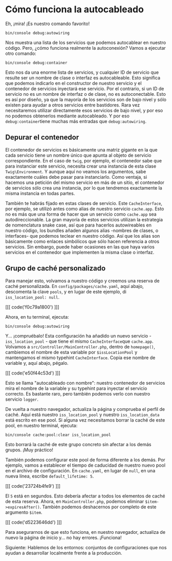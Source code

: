 # Cómo funciona la autocableado

Eh, ¡mira! ¡Es nuestro comando favorito!

```terminal
bin/console debug:autowiring
```

Nos muestra una lista de los servicios que podemos autocablear en nuestro código. Pero, ¿cómo funciona realmente la autoconexión? Vamos a ejecutar otro comando:

```terminal
bin/console debug:container
```

Esto nos da una enorme lista de servicios, y cualquier ID de servicio que resulte ser un nombre de clase o interfaz es autocableable. Esto significa que podemos indicarlo en el constructor de nuestro servicio y el contenedor de servicios inyectará ese servicio. Por el contrario, si un ID de servicio no es un nombre de interfaz o de clase, no es autoconectable. Esto es así por diseño, ya que la mayoría de los servicios son de bajo nivel y sólo existen para ayudar a otros servicios entre bastidores. Rara vez necesitaremos utilizar directamente esos servicios de bajo nivel, y por eso no podemos obtenerlos mediante autocableado. Y por eso `debug:container`tiene muchas más entradas que `debug:autowiring`.

## Depurar el contenedor

El contenedor de servicios es básicamente una matriz gigante en la que cada servicio tiene un nombre único que apunta al objeto de servicio correspondiente. En el caso de `twig`, por ejemplo, el contenedor sabe que para instanciar este servicio, necesita crear una instancia de esta clase `Twig\Environment`. Y aunque aquí no veamos los argumentos, sabe exactamente cuáles debe pasar para instanciarlo. Como ventaja, si hacemos una petición del mismo servicio en más de un sitio, el contenedor de servicios sólo crea una instancia, por lo que tendremos exactamente la misma instancia en todas partes.

También te habrás fijado en estas clases de servicio. Este `CacheInterface`, por ejemplo, se utilizó antes como alias de nuestro servicio `cache.app`. Esto no es más que una forma de hacer que un servicio como `cache.app` sea autodireccionable. La gran mayoría de estos servicios utilizan la estrategia de nomenclatura snake case, así que para hacerlos autowireables en nuestro código, los bundles añaden algunos alias -nombres de clases, o interfaces- que podemos teclear en nuestro código. Así que los alias son básicamente como enlaces simbólicos que sólo hacen referencia a otros servicios. Sin embargo, puede haber ocasiones en las que haya varios servicios en el contenedor que implementen la misma clase o interfaz.

## Grupo de caché personalizado

Para manejar esto, volvamos a nuestro código y creemos una reserva de caché personalizada. En `config/packages/cache.yaml`, aquí abajo, descomenta la clave `pools`, y en lugar de este ejemplo, di `iss_location_pool: null`. 

[[[ code('f0c79a1800') ]]]

Ahora, en tu terminal, ejecuta:

```terminal
bin/console debug:autowiring
```

Y... ¡compruébalo! Esta configuración ha añadido un nuevo servicio - `iss_location_pool` - que tiene el mismo `CacheInterface`que `cache.app`. 
Volvamos a `src/Controller/MainController.php`, dentro de `homepage()`, cambiemos el nombre de esta variable por `$issLocationPool` y mantengamos el mismo typehint `CacheInterface`. 
Copia ese nombre de variable y, aquí abajo, pégalo. 

[[[ code('e50f44c53d') ]]]

Esto se llama "autocableado con nombre": nuestro contenedor de servicios mira el nombre de la variable y su typehint para inyectar el servicio correcto. Es bastante raro, pero también podemos verlo con nuestro servicio `logger`.

De vuelta a nuestro navegador, actualiza la página y comprueba el perfil de caché. Aquí está nuestro `iss_location_pool` y nuestro `iss_location_data` está escrito en ese pool. Si alguna vez necesitamos borrar la caché de este pool, en nuestro terminal, ejecuta:

```terminal
bin/console cache:pool:clear iss_location_pool
```

Esto borrará la caché de este grupo concreto sin afectar a los demás grupos. ¡Muy práctico!

También podemos configurar este pool de forma diferente a los demás. Por ejemplo, vamos a establecer el tiempo de caducidad de nuestro nuevo pool en el archivo de configuración. En `cache.yaml`, en lugar de `null`, en una nueva línea, escribe `default_lifetime: 5`.

[[[ code('23724b4fe9') ]]]

El `5` está en segundos. Esto debería afectar a todos los elementos de caché de esta reserva. Ahora, en `MainController.php`, podemos eliminar `$item->expiresAfter()`. También podemos deshacernos por completo de este argumento `$item`. 

[[[ code('d5223646dd') ]]]

Para asegurarnos de que esto funciona, en nuestro navegador, actualiza de nuevo la página de inicio y... no hay errores. ¡Funciona!

Siguiente: Hablemos de los entornos: conjuntos de configuraciones que nos ayudan a desarrollar localmente frente a la producción.
